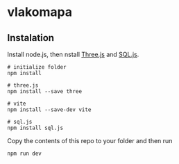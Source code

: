 # vlakomapa
## Instalation
Install node.js, then nstall [Three.js](https://threejs.org/docs/#manual/en/introduction/Installation) and [SQL.js](https://sql.js.org/#/).
```
# initialize folder
npm install

# three.js
npm install --save three

# vite
npm install --save-dev vite

# sql.js
npm install sql.js
```

Copy the contents of this repo to your folder and then run
```
npm run dev
```
